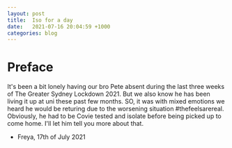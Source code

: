 ```yaml
---
layout: post
title:  Iso for a day
date:   2021-07-16 20:04:59 +1000
categories: blog
---
```


# Preface

It's been a bit lonely having our bro Pete absent during the last three weeks of The Greater Sydney Lockdown 2021. But we also know he has been living it up at uni these past few months. SO, it was with mixed emotions we heard he would be returing due to the worsening situation #thefeelsarereal. Obviously, he had to be Covie tested and isolate before being picked up to come home. I'll let him tell you more about that. 
- Freya, 17th of July 2021